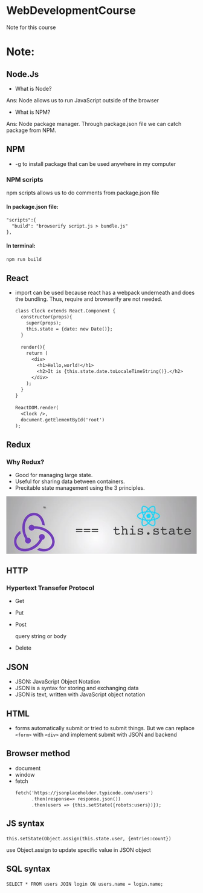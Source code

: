 # WebDevelopmentCourse
Note for this course

# Note:

## Node.Js

- What is Node?

Ans: Node allows us to run JavaScript outside of the browser

- What is NPM?

Ans: Node package manager. Through package.json file we can catch package from NPM. 





## NPM
- -g to install package that can be used anywhere in my computer
### NPM scripts
npm scripts allows us to do comments from package.json file

#### In package.json file:

```
"scripts":{
  "build": "browserify script.js > bundle.js"
},
```

#### In terminal:
`npm run build`





## React
- import can be used because react has a webpack underneath and does the bundling.
  Thus, require and browserify are not needed.
  
  ```
  class Clock extends React.Component {
    constructor(props){
      super(props);
      this.state = {date: new Date()};
    }
    
    render(){
      return (
        <div>
          <h1>Hello,world!</h1>
          <h2>It is {this.state.date.toLocaleTimeString()}.</h2>
        </div>
      );
    }
  }
  
  ReactDOM.render(
    <Clock />,
    document.getElementById('root')
  );
  ```
  
  
  
  
 ## Redux
 ### Why Redux?
 - Good for managing large state.
 - Useful for sharing data between containers.
 - Precitable state management using the 3 principles.
 

 ![image](images/Redux.JPG)
  
  
  
  
  
## HTTP
### Hypertext Transefer Protocol
- Get
- Put
- Post

  query string or body
- Delete





## JSON
- JSON: JavaScript Object Notation
- JSON is a syntax for storing and exchanging data
- JSON is text, written with JavaScript object notation





## HTML
- forms automatically submit or tried to submit things. But we can replace `<form>` with `<div>` and implement submit with
  JSON and backend
  
  
  
  
  
## Browser method
- document
- window
- fetch
  ```
  fetch('https://jsonplaceholder.typicode.com/users')
		.then(response=> response.json())
		.then(users => {this.setState({robots:users})});
  ```





## JS syntax
`this.setState(Object.assign(this.state.user, {entries:count})`

use Object.assign to update specific value in JSON object





## SQL syntax

`SELECT * FROM users JOIN login ON users.name = login.name;`

